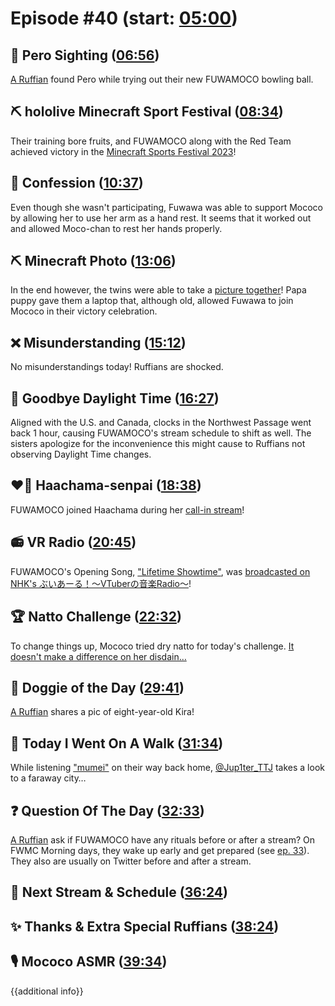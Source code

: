# Episode #40 (start: [05:00](https://youtu.be/V5v4Na0j9Ro?t=05m00s))

## 👀 Pero Sighting ([06:56](https://youtu.be/V5v4Na0j9Ro?t=06m56s))

[A Ruffian](https://twitter.com/FlameBushidoNo1/status/1719017559758889107) found Pero while trying out their new FUWAMOCO bowling ball.

## ⛏️ hololive Minecraft Sport Festival ([08:34](https://youtu.be/V5v4Na0j9Ro?t=08m34s))

Their training bore fruits, and FUWAMOCO along with the Red Team achieved victory in the [Minecraft Sports Festival 2023](https://youtu.be/QBMF6LN1QyU)!

## 🙊 Confession ([10:37](https://youtu.be/V5v4Na0j9Ro?t=10m37s))

Even though she wasn't participating, Fuwawa was able to support Mococo by allowing her to use her arm as a hand rest. It seems that it worked out and allowed Moco-chan to rest her hands properly.

## ⛏️ Minecraft Photo ([13:06](https://youtu.be/V5v4Na0j9Ro?t=13m06s))

In the end however, the twins were able to take a [picture together](https://twitter.com/FUWAMOCO_en/status/1720788581801976235/photo/1)! Papa puppy gave them a laptop that, although old, allowed Fuwawa to join Mococo in their victory celebration.

## ❌ Misunderstanding ([15:12](https://youtu.be/V5v4Na0j9Ro?t=15m12s))

No misunderstandings today! Ruffians are shocked.

## 🌇 Goodbye Daylight Time ([16:27](https://youtu.be/V5v4Na0j9Ro?t=16m27s))

Aligned with the U.S. and Canada, clocks in the Northwest Passage went back 1 hour, causing FUWAMOCO's stream schedule to shift as well. The sisters apologize for the inconvenience this might cause to Ruffians not observing Daylight Time changes.

## ❤️‍🔥 Haachama-senpai ([18:38](https://youtu.be/V5v4Na0j9Ro?t=18m38s))

FUWAMOCO joined Haachama during her [call-in stream](https://youtu.be/_U--hP9-WyY?t=4480)!

## 📻 VR Radio ([20:45](https://youtu.be/V5v4Na0j9Ro?t=20m45s))

FUWAMOCO's Opening Song, ["Lifetime Showtime"](https://youtu.be/-wzgy7uTuSk), was [broadcasted on NHK's ぶいあーる！～VTuberの音楽Radio～](https://twitter.com/nhk_vtuberradio/status/1721173523614298148)!

## 🏆 Natto Challenge ([22:32](https://youtu.be/V5v4Na0j9Ro?t=22m32s))

To change things up, Mococo tried dry natto for today's challenge. [It doesn't make a difference on her disdain…](https://youtu.be/V5v4Na0j9Ro?t=1596)

## 🐶 Doggie of the Day ([29:41](https://youtu.be/V5v4Na0j9Ro?t=29m41s))

[A Ruffian](https://twitter.com/temenel/status/1715703687241162770) shares a pic of eight-year-old Kira!

## 🚶 Today I Went On A Walk ([31:34](https://youtu.be/V5v4Na0j9Ro?t=31m34s))

While listening ["mumei"](https://youtu.be/oA0CpI0vCK4) on their way back home, [@Jup1ter_TTJ](https://twitter.com/Jup1ter_TTJ/status/1719167633273336032) takes a look to a faraway city…

## ❓ Question Of The Day ([32:33](https://youtu.be/V5v4Na0j9Ro?t=32m33s))

[A Ruffian](https://twitter.com/rotflolmaomgeez/status/1719874170618589195) ask if FUWAMOCO have any rituals before or after a stream? On FWMC Morning days, they wake up early and get prepared (see [ep. 33](https://youtu.be/f270ObaKNZw?t=1834)). They also are usually on Twitter before and after a stream.

## 📅 Next Stream & Schedule ([36:24](https://youtu.be/V5v4Na0j9Ro?t=36m24s))

## ✨ Thanks & Extra Special Ruffians ([38:24](https://youtu.be/V5v4Na0j9Ro?t=38m24s))

## 🎙️ Mococo ASMR ([39:34](https://youtu.be/V5v4Na0j9Ro?t=39m34s))

{{additional info}}
